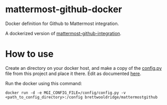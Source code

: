 # mattermost-github-docker
Docker definition for Github to Mattermost integration.

A dockerized version of [mattermost-github-integration](https://github.com/softdevteam/mattermost-github-integration).

# How to use

Create an directory on your docker host, and make a copy of the [config.py](https://github.com/brettwooldridge/mattermost-github-docker)
file from this project and place it there.  Edit as documented
[here](https://github.com/softdevteam/mattermost-github-integration).

Run the docker using this command:
```
docker run -d -e MGI_CONFIG_FILE=/config/config.py -v <path_to_config_directory>:/config brettwooldridge/mattermostgithub
```
